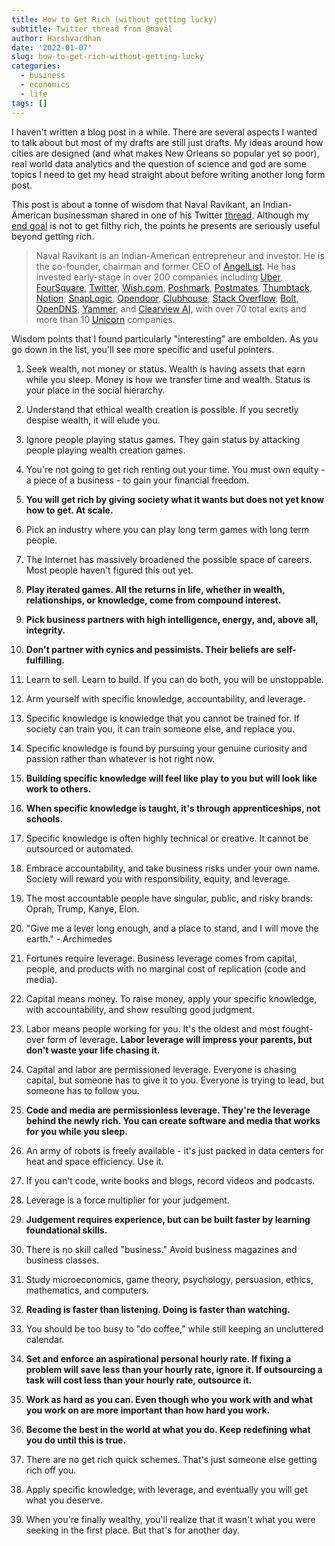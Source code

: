 ```yaml
---
title: How to Get Rich (without getting lucky)
subtitle: Twitter thread from @naval
author: Harshvardhan
date: '2022-01-07'
slug: how-to-get-rich-without-getting-lucky
categories:
  - business
  - economics
  - life
tags: []
---
```


I haven't written a blog post in a while. There are several aspects I wanted to talk about but most of my drafts are still just drafts. My ideas around how cities are designed (and what makes New Orleans so popular yet so poor), real world data analytics and the question of science and god are some topics I need to get my head straight about before writing another long form post.

This post is about a tonne of wisdom that Naval Ravikant, an Indian-American businessman shared in one of his Twitter [thread](https://twitter.com/naval/status/1002103360646823936?lang=en). Although my [end goal](/how-to-decide-to-do-or-not-to-do/) is not to get filthy rich, the points he presents are seriously useful beyond getting rich.

> Naval Ravikant is an Indian-American entrepreneur and investor. He is the co-founder, chairman and former CEO of [AngelList](https://en.wikipedia.org/wiki/AngelList "AngelList"). He has invested early-stage in over 200 companies including [Uber](https://en.wikipedia.org/wiki/Uber "Uber"), [FourSquare](https://en.wikipedia.org/wiki/Foursquare_(company) "Foursquare (company)"), [Twitter](https://en.wikipedia.org/wiki/Twitter "Twitter"), [Wish.com](https://en.wikipedia.org/wiki/Wish.com "Wish.com"), [Poshmark](https://en.wikipedia.org/wiki/Poshmark "Poshmark"), [Postmates](https://en.wikipedia.org/wiki/Postmates "Postmates"), [Thumbtack](https://en.wikipedia.org/wiki/Thumbtack_(website) "Thumbtack (website)"), [Notion](https://en.wikipedia.org/wiki/Notion_(app) "Notion (app)"), [SnapLogic](https://en.wikipedia.org/wiki/SnapLogic "SnapLogic"), [Opendoor](https://en.wikipedia.org/wiki/Opendoor "Opendoor"), [Clubhouse](https://en.wikipedia.org/wiki/Clubhouse_(app) "Clubhouse (app)"), [Stack Overflow](https://en.wikipedia.org/wiki/Stack_Overflow "Stack Overflow"), [Bolt](https://en.wikipedia.org/wiki/Bolt_(company) "Bolt (company)"), [OpenDNS](https://en.wikipedia.org/wiki/OpenDNS "OpenDNS"), [Yammer](https://en.wikipedia.org/wiki/Yammer "Yammer"), and [Clearview AI](https://en.wikipedia.org/wiki/Clearview_AI "Clearview AI"), with over 70 total exits and more than 10 [Unicorn](https://en.wikipedia.org/wiki/Unicorn_(finance) "Unicorn (finance)") companies.

Wisdom points that I found particularly "interesting" are embolden. As you go down in the list, you'll see more specific and useful pointers.

1.  Seek wealth, not money or status. Wealth is having assets that earn while you sleep. Money is how we transfer time and wealth. Status is your place in the social hierarchy.

2.  Understand that ethical wealth creation is possible. If you secretly despise wealth, it will elude you.

3.  Ignore people playing status games. They gain status by attacking people playing wealth creation games.

4.  You're not going to get rich renting out your time. You must own equity - a piece of a business - to gain your financial freedom.

5.  **You will get rich by giving society what it wants but does not yet know how to get. At scale.**

6.  Pick an industry where you can play long term games with long term people.

7.  The Internet has massively broadened the possible space of careers. Most people haven't figured this out yet.

8.  **Play iterated games. All the returns in life, whether in wealth, relationships, or knowledge, come from compound interest.**

9.  **Pick business partners with high intelligence, energy, and, above all, integrity.**

10. **Don't partner with cynics and pessimists. Their beliefs are self-fulfilling.**

11. Learn to sell. Learn to build. If you can do both, you will be unstoppable.

12. Arm yourself with specific knowledge, accountability, and leverage.

13. Specific knowledge is knowledge that you cannot be trained for. If society can train you, it can train someone else, and replace you.

14. Specific knowledge is found by pursuing your genuine curiosity and passion rather than whatever is hot right now.

15. **Building specific knowledge will feel like play to you but will look like work to others.**

16. **When specific knowledge is taught, it's through apprenticeships, not schools.**

17. Specific knowledge is often highly technical or creative. It cannot be outsourced or automated.

18. Embrace accountability, and take business risks under your own name. Society will reward you with responsibility, equity, and leverage.

19. The most accountable people have singular, public, and risky brands: Oprah, Trump, Kanye, Elon.

20. "Give me a lever long enough, and a place to stand, and I will move the earth." - Archimedes

21. Fortunes require leverage. Business leverage comes from capital, people, and products with no marginal cost of replication (code and media).

22. Capital means money. To raise money, apply your specific knowledge, with accountability, and show resulting good judgment.

23. Labor means people working for you. It's the oldest and most fought-over form of leverage. **Labor leverage will impress your parents, but don't waste your life chasing it.**

24. Capital and labor are permissioned leverage. Everyone is chasing capital, but someone has to give it to you. Everyone is trying to lead, but someone has to follow you.

25. **Code and media are permissionless leverage. They're the leverage behind the newly rich. You can create software and media that works for you while you sleep.**

26. An army of robots is freely available - it's just packed in data centers for heat and space efficiency. Use it.

27. If you can't code, write books and blogs, record videos and podcasts.

28. Leverage is a force multiplier for your judgement.

29. **Judgement requires experience, but can be built faster by learning foundational skills.**

30. There is no skill called "business." Avoid business magazines and business classes.

31. Study microeconomics, game theory, psychology, persuasion, ethics, mathematics, and computers.

32. **Reading is faster than listening. Doing is faster than watching.**

33. You should be too busy to "do coffee," while still keeping an uncluttered calendar.

34. **Set and enforce an aspirational personal hourly rate. If fixing a problem will save less than your hourly rate, ignore it. If outsourcing a task will cost less than your hourly rate, outsource it.**

35. **Work as hard as you can. Even though who you work with and what you work on are more important than how hard you work.**

36. **Become the best in the world at what you do. Keep redefining what you do until this is true.**

37. There are no get rich quick schemes. That's just someone else getting rich off you.

38. Apply specific knowledge, with leverage, and eventually you will get what you deserve.

39. When you're finally wealthy, you'll realize that it wasn't what you were seeking in the first place. But that's for another day.
